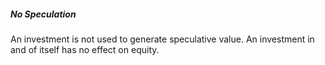 ##### No Speculation
An investment is not used to generate speculative value. An investment in and of itself has no effect on equity.